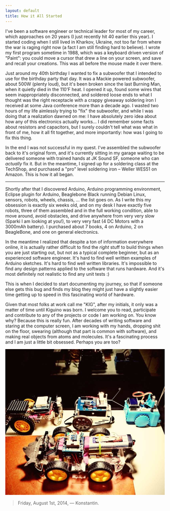 ```yaml
---
layout: default
title: How it All Started
---
```


I've been a software engineer or technical leader for most of my career, which approaches on 20 years (I just recently hit 40 earlier this year). I started coding when
I still lived in Kharkov, Ukraine, not too far from where the war is raging right now (a fact I am still finding hard to believe). I wrote my first program sometime in
1988, which was a keyboard driven version of "Paint": you could move a cursor that drew a line on your screen, and save and recall your creations. This was all before
the mouse made it over there.

Just around my 40th birthday I wanted to fix a subwoofer that I intended to use for the birthday party that day. It was a Mackie powered subwoofer, about 500W (plenty
loud), but it's been broken since the last Burning Man, when it quietly died in the 110'F heat. I opened it up, found some wires that seem inappropriately disconnected,
and soldered loose ends to what I thought was the right receptacle with a crappy giveaway soldering iron I received at some Java conference more than a decade ago. I
wasted two hours of my life aimlessly trying to "fix" the subwoofer, and while I was doing that a realization dawned on me: I have absolutely zero idea about how any of
this electronics actually works... I did remember some facts about resistors and capacitors, but I surely couldn't tell what was what in front of me, how it all fit
together, and more importantly: how was I going to fix this thing.

In the end I was not successful in my quest. I've assembled the subwoofer back to it's original form, and it's currently sitting in my garage waiting to be delivered
someone with trained hands at JK Sound SF, someone who can _actually_ fix it. But in the meantime, I signed up for a soldering class at the TechShop, and
purchased a "pro" level soldering iron – Weller WES51 on Amazon. This is how it all began.


___

Shortly after that I discovered Arduino, Arduino programming environment, Eclipse plugin for Arduino, Beaglebone Black running Debian Linux, sensors, robots, wheels,
chassis, ... the list goes on. As I write this my obsession is exactly six weeks old, and on my desk I have exactly five robots, three of them assembled and in the full
working condition, able to move around, avoid obstacles, and drive anywhere from very very slow (Sparki I am looking at you!), to very very fast (4 DC Motors with a
3000mAh battery). I purchased about 7 books, 4 on Arduino, 2 on BeagleBone, and one on general electronics.

In the meantime I realized that despite a ton of information everywhere online, it is actually rather difficult to find the _right_ stuff to build things when
you are just starting out, but not as a typical complete beginner, but as an experienced software engineer. It's hard to find well written examples of
Arduino sketches. It's hard to find well written libraries. It's impossible to find any design patterns applied to the software that runs hardware. And
it's most definitely not realistic to find any unit tests :)

This is when I decided to start documenting my journey, so that if someone else gets this bug and finds my blog they might just have a slightly easier time getting up
to speed in this fascinating world of hardware.

Given that most folks at work call me "KIG", after my initials, it only was a matter of time until Kiguino was born. I welcome you to read, participate and contribute
to any of the projects or code I am working on. You know why? Because this is really fun. After decades of writing software and staring at the computer screen, I am
working with my hands, dropping shit on the floor, swearing (although that part is common with software), and making real objects from atoms and molecules. It's a fascinating process and I am just a little bit obsessed.
Perhaps you are too?

![Small Robot Army on my desk](/images/robo-mania.jpg)



<blockquote>
Friday, August 1st, 2014, –– Konstantin.
</blockquote>

